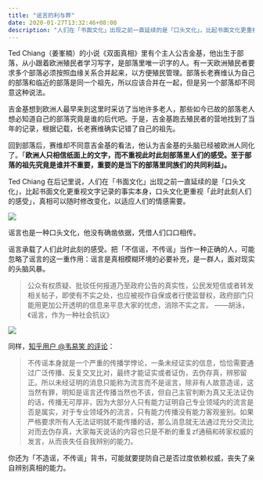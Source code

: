 ```yaml
---
title: "谣言的利与弊"
date: 2020-01-27T13:32:46+08:00
description: "人们在「书面文化」出现之前一直延续的是「口头文化」，比起书面文化更重视文字记录的事实本身，口头文化更重视「此时此刻人们的感受」"
---
```


Ted Chiang（姜峯楠）的小说《双面真相》里有个主人公吉金基，他出生于部落，从小跟着欧洲殖民者学习写字，是部落里唯一识字的人。有一天欧洲殖民者要求多个部落必须按照血缘关系合并起来，以方便殖民管理。部落长老赛维认为自己的部落和临近的部落是同一个祖先，所以应该合并在一起，但是另一个部落却不同意这种说法。

吉金基想到欧洲人最早来到这里时采访了当地许多老人，那些如今已故的部落老人想必知道自己的部落究竟是谁的后代吧。于是，吉金基跑去殖民者的营地找到了当年的记录，根据记载，长老赛维确实记错了自己的祖先。

回到部落后，赛维却不同意吉金基的看法，他认为吉金基的头脑已经被欧洲人同化了。「**欧洲人只相信纸面上的文字，而不重视此时此刻部落里人们的感受。至于部落的祖先究竟是谁并不重要，重要的是当下的部落里同族们的共同利益」。**

Ted Chiang 在后记里说，人们在「书面文化」出现之前一直延续的是「口头文化」，比起书面文化更重视文字记录的事实本身，口头文化更重视「此时此刻人们的感受」，真相可以随时修改变化，以适应人们的情感需要。

![](https://tva1.sinaimg.cn/large/006tNbRwgy1gbb1m6k8slj31fd0u01kx.jpg)

谣言也是一种口头文化，他没有确凿依据，凭借人们口口相传。

谣言承载了人们此时此刻的感受。把「不信谣，不传谣」当作一种正确的人，可能忽略了谣言的这一重作用：谣言是真相模糊环境的必要补充，是一群人，面对现实的头脑风暴。

> 公众有权质疑、批驳任何报道乃至政府公告的真实性，公民发短信或者转发相关帖子，即使有不实之处，也应被视作自保或者行使监督权，政府部门只能用更加公开透明的信息来平息大家的忧虑，消除不实之言。  ——胡泳，《谣言，作为一种社会抗议》

![](https://tva1.sinaimg.cn/large/006tNbRwgy1gbb1mwp2ohj31900u0x43.jpg)

同样，[知乎用户 @韦易笑 的评论](https://www.zhihu.com/pin/1204880834290987008)：

> 不传谣本身就是一个严重的传播学悖论，一条未经证实的信息，恰恰需要通过广泛传播、反复交叉比对，最终才能证实或者证伪，去伪存真，辨邪留正。所以未经证明的消息只能称为流言而不是谣言，除非有人故意造谣，这当然有罪，明知是谣言还传播当然也不该，但自己主官判断为真又无法证伪的话，传播无可厚非，因为大部分人只有能力证明自己专业领域内的流言是否是属实，对于专业领域外的流言，只有能力传播没有能力客观鉴别。如果严格要求所有人无法证明就不能传播的话，那么消息就无法通过充分交流比对而去伪存真，大家每天说话的内容也只是不断的重复zf通稿和砖家权威的发言，从而丧失任自我辨别的能力。

你还为「不造谣，不传谣」背书，可能就要提防自己是否过度依赖权威，丧失了亲自辨别真相的能力。